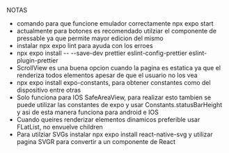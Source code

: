 NOTAS

- comando para que funcione emulador correctamente npx expo start
- actualmente para botones es recomendado utilziar el componente de pressable ya que permite mayor edicion del mismo
- instalar npx expo lint para ayuda con los erroes
- npx expo install -- --save-dev prettier eslint-config-prettier eslint-plugin-prettier
- ScrollView es una buena opcion cuando la pagina es estatica ya que el renderiza todos elementos apesar de que el usuario no los vea
- npx expo install expo-constants, para obtener constantes como del dispositivo entre otras
- Solo funciona para IOS SafeAreaView, para realizar esto tambien se puede utilizar las constantes de expo y usar Constants.statusBarHeight y asi de esta manera funciona para android e IOS
- Cuando queires renderizar elementos dinamicos preferible usar FLatList, no envuelve children
- Para utilziar SVGs instalar npx expo install react-native-svg y utilizar pagina SVGR para convertir a un componente de React
  <!-- {/* <Text style={{ color: "#fff" }}>Titulo</Text> */}
      {/* ---------  BOTON QUE FUNCIONA NATIVO PARA TODOS------------- */}
      {/* <Button
        color="red"
        title='pulsa aqui'
        onPress={() => alert('entroooo')}
      /> */}

      {/*-------------- BOTON PARA CONTROLAR COLOR AL CLICKEAR ----------------*/}
      {/* <TouchableHighlight
      style={{ color: "#fff", height: 200, width: 200, backgroundColor: "red",
       borderRadius: 100,justifyContent:"center",alignItems:"center" }}
      onPress={() => alert('entrooo')}
      underlayColor={"#09f"}
      >
        <Text style={{ color: "#fff" }}>Titulo</Text>
      </TouchableHighlight> */}
      {/* -----------OTRO BOTON PERO CON OPACITY--------- */}
      {/* <TouchableOpacity style={{
        color: "#fff", height: 200, width: 200, backgroundColor: "red",
        borderRadius: 100, justifyContent: "center", alignItems: "center"
      }}
        onPress={() => alert('entrooo')}
        underlayColor={"#09f"}>
        <Text style={{ color: "#fff" }}>Titulo</Text>
      </TouchableOpacity> */}
      {/* -----------COMPONENTE RECOMENDADO ACTUALMENTE PARA BOTONES------------ */} -->
